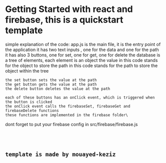 # Getting Started with react and firebase, this is a quickstart template


  simple explanation of the code:
    app.js is the main file, it is the entry point of the application
    it has two text inputs , one for the data and one for the path
    it has also 3 buttons, one for set, one for get, one for delete
      the database is a tree of elements, each element is an object
    the value in this code stands for the object to store
    the path in this code stands for the path to store the object within the tree
    
    the set button sets the value at the path
    the get button gets the value at the path
    the delete button deletes the value at the path

    each of these buttons has an onClick event, which is triggered when the button is clicked
    the onClick event calls the firebaseSet, firebaseGet and firebaseDelete functions
    these functions are implemented in the firebase folder\

dont forget to put your firebase config in src/firebase/firebase.js

<br/><br/>

## `template is made by mouayed-keziz`